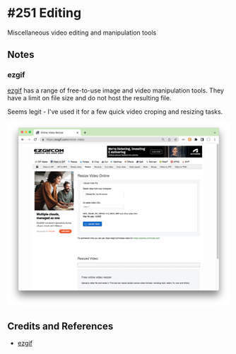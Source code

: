 # #251 Editing

Miscellaneous video editing and manipulation tools

## Notes

### ezgif

[ezgif](https://ezgif.com) has a range of free-to-use image and video manipulation tools.
They have a limit on file size and do not host the resulting file.

Seems legit - I've used it for a few quick video croping and resizing tasks.

![ezgif](./assets/ezgif.png?raw=true)

## Credits and References

* [ezgif](https://ezgif.com)
